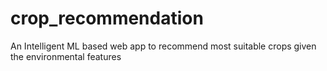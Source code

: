 # crop_recommendation
An Intelligent ML based web app to recommend most suitable crops given the environmental features
